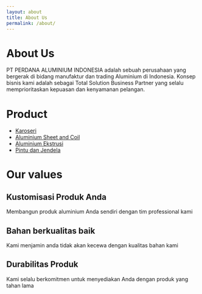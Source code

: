 ```yaml
---
layout: about
title: About Us
permalink: /about/
---
```


# About Us

PT PERDANA ALUMINIUM INDONESIA adalah sebuah perusahaan yang bergerak di bidang manufaktur dan trading Aluminium di Indonesia. Konsep bisnis kami adalah sebagai Total Solution Business Partner yang selalu memprioritaskan kepuasan dan kenyamanan pelangan.

# Product

- [Karoseri]({{site.url}}/about/karoseri)
- [Aluminium Sheet and Coil]({{site.url}}/about/sheet-dan-coil)
- [Aluminium Ekstrusi]({{site.url}}/about/aluminium-ekstrusi)
- [Pintu dan Jendela]({{site.url}}/about/pintu-dan-jendela)

# Our values

## Kustomisasi Produk Anda

Membangun produk aluminium Anda sendiri dengan tim professional kami

## Bahan berkualitas baik

Kami menjamin anda tidak akan kecewa dengan kualitas bahan kami

## Durabilitas Produk

Kami selalu berkomitmen untuk menyediakan Anda dengan produk yang tahan lama
